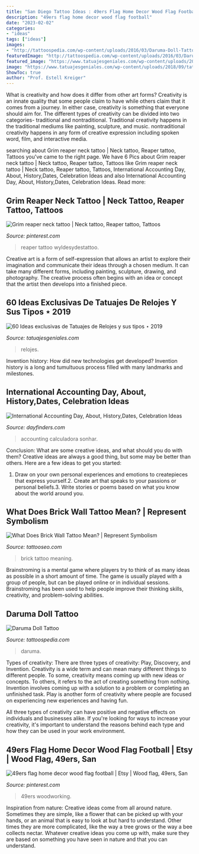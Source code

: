 ```yaml
---
title: "San Diego Tattoo Ideas : 49ers Flag Home Decor Wood Flag Football"
description: "49ers flag home decor wood flag football"
date: "2023-02-02"
categories:
- "ideas"
tags: ["ideas"]
images:
- "http://tattoospedia.com/wp-content/uploads/2016/03/Daruma-Doll-Tattoo-1077.jpg"
featuredImage: "http://tattoospedia.com/wp-content/uploads/2016/03/Daruma-Doll-Tattoo-1077.jpg"
featured_image: "https://www.tatuajesgeniales.com/wp-content/uploads/2018/09/tattoo-reloj-con-rosas-5.jpg?189db0"
image: "https://www.tatuajesgeniales.com/wp-content/uploads/2018/09/tattoo-reloj-con-rosas-5.jpg?189db0"
ShowToc: true
author: "Prof. Estell Kreiger"
---
```



What is creativity and how does it differ from other art forms?
Creativity is an innate quality that some people claim to have while others claim that it comes from a journey. In either case, creativity is something that everyone should aim for. The different types of creativity can be divided into two categories- traditional and nontraditional. Traditional creativity happens in the traditional mediums like painting, sculpture, and music. nontraditional creativity happens in any form of creative expression including spoken word, film, and interactive media.

	

		
searching about Grim reaper neck tattoo | Neck tattoo, Reaper tattoo, Tattoos you've came to the right page. We have 6 Pics about Grim reaper neck tattoo | Neck tattoo, Reaper tattoo, Tattoos like Grim reaper neck tattoo | Neck tattoo, Reaper tattoo, Tattoos, International Accounting Day, About, History,Dates, Celebration Ideas and also International Accounting Day, About, History,Dates, Celebration Ideas. Read more:
		
    
## Grim Reaper Neck Tattoo | Neck Tattoo, Reaper Tattoo, Tattoos

<img loading=lazy src="https://i.pinimg.com/736x/ac/62/e5/ac62e54734b72ad827623b2e02869f98.jpg" onerror="this.onerror=null;this.src='https://tse1.mm.bing.net/th?id=OIP.KCYXSrG-TyOJV7hl7dC6_gHaJ3&amp;pid=15.1';" alt="Grim reaper neck tattoo | Neck tattoo, Reaper tattoo, Tattoos">

_Source: pinterest.com_

>reaper tattoo wyldesydestattoo. 

	

Creative art is a form of self-expression that allows an artist to explore their imagination and communicate their ideas through a chosen medium. It can take many different forms, including painting, sculpture, drawing, and photography. The creative process often begins with an idea or concept that the artist then develops into a finished piece.

    
## 60 Ideas Exclusivas De Tatuajes De Relojes Y Sus Tipos ⋆ 2019

<img loading=lazy src="https://www.tatuajesgeniales.com/wp-content/uploads/2018/09/tattoo-reloj-con-rosas-5.jpg?189db0" onerror="this.onerror=null;this.src='https://tse1.mm.bing.net/th?id=OIP.2TxdNWsR1ApV2tlb8yrR7QAAAA&amp;pid=15.1';" alt="60 Ideas exclusivas de Tatuajes de Relojes y sus tipos ⋆ 2019">

_Source: tatuajesgeniales.com_

>relojes. 

	

Invention history: How did new technologies get developed?
Invention history is a long and tumultuous process filled with many landmarks and milestones.

    
## International Accounting Day, About, History,Dates, Celebration Ideas

<img loading=lazy src="https://dayfinders.com/wp-content/uploads/2020/02/national-accounting-day.jpg" onerror="this.onerror=null;this.src='https://tse2.mm.bing.net/th?id=OIP.bigb5lGFYgmQOR33f55htQHaE8&amp;pid=15.1';" alt="International Accounting Day, About, History,Dates, Celebration Ideas">

_Source: dayfinders.com_

>accounting calculadora sonhar. 

	

Conclusion: What are some creative ideas, and what should you do with them?
Creative ideas are always a good thing, but some may be better than others. Here are a few ideas to get you started: 
1. Draw on your own personal experiences and emotions to createpieces that express yourself.2. Create art that speaks to your passions or personal beliefs.3. Write stories or poems based on what you know about the world around you.
    
## What Does Brick Wall Tattoo Mean? | Represent Symbolism

<img loading=lazy src="https://www.tattooseo.com/wp-content/uploads/2018/08/Brick-Wall-Tattoo-Meaning-44.jpg" onerror="this.onerror=null;this.src='https://tse2.mm.bing.net/th?id=OIP.ss0bitDtvQ1nVjTW1vAGmAAAAA&amp;pid=15.1';" alt="What Does Brick Wall Tattoo Mean? | Represent Symbolism">

_Source: tattooseo.com_

>brick tattoo meaning. 

	

Brainstroming is a mental game where players try to think of as many ideas as possible in a short amount of time. The game is usually played with a group of people, but can be played online or in individual sessions. Brainstroming has been used to help people improve their thinking skills, creativity, and problem-solving abilities.

    
## Daruma Doll Tattoo

<img loading=lazy src="http://tattoospedia.com/wp-content/uploads/2016/03/Daruma-Doll-Tattoo-1077.jpg" onerror="this.onerror=null;this.src='https://tse1.mm.bing.net/th?id=OIP.Be1z4E76ZKz-11YKq5jmmQHaFj&amp;pid=15.1';" alt="Daruma Doll Tattoo">

_Source: tattoospedia.com_

>daruma. 

	

Types of creativity: There are three types of creativity: Play, Discovery, and Invention.
Creativity is a wide term and can mean many different things to different people. To some, creativity means coming up with new ideas or concepts. To others, it refers to the act of creating something from nothing.
Invention involves coming up with a solution to a problem or completing an unfinished task. Play is another form of creativity where people are focused on experiencing new experiences and having fun.

All three types of creativity can have positive and negative effects on individuals and businesses alike. If you're looking for ways to increase your creativity, it's important to understand the reasons behind each type and how they can be used in your work environment.

    
## 49ers Flag Home Decor Wood Flag Football | Etsy | Wood Flag, 49ers, San

<img loading=lazy src="https://i.pinimg.com/736x/b8/e2/13/b8e213cbfb402d748af46467f3fa391e.jpg" onerror="this.onerror=null;this.src='https://tse4.mm.bing.net/th?id=OIP.IM3gi4dAbaIknV1Dcz3jqgHaFj&amp;pid=15.1';" alt="49ers flag home decor wood flag football | Etsy | Wood flag, 49ers, San">

_Source: pinterest.com_

>49ers woodworking. 

	

Inspiration from nature:
Creative ideas come from all around nature. Sometimes they are simple, like a flower that can be picked up with your hands, or an animal that is easy to look at but hard to understand. Other times they are more complicated, like the way a tree grows or the way a bee collects nectar. Whatever creative ideas you come up with, make sure they are based on something you have seen in nature and that you can understand.

